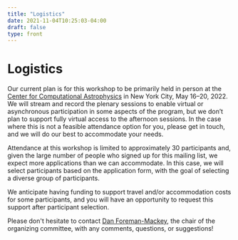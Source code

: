 ```yaml
---
title: "Logistics"
date: 2021-11-04T10:25:03-04:00
draft: false
type: front
---
```


# Logistics

Our current plan is for this workshop to be primarily held in person at the [Center for Computational Astrophysics](https://www.simonsfoundation.org/flatiron/center-for-computational-astrophysics) in New York City, May 16–20, 2022. We will stream and record the plenary sessions to enable virtual or asynchronous participation in some aspects of the program, but we don’t plan to support fully virtual access to the afternoon sessions. In the case where this is not a feasible attendance option for you, please get in touch, and we will do our best to accommodate your needs.

Attendance at this workshop is limited to approximately 30 participants and, given the large number of people who signed up for this mailing list, we expect more applications than we can accommodate. In this case, we will select participants based on the application form, with the goal of selecting a diverse group of participants.

We anticipate having funding to support travel and/or accommodation costs for some participants, and you will have an opportunity to request this support after participant selection.

Please don't hesitate to contact [Dan Foreman-Mackey](mailto:dforeman-mackey@flatironinstitute.org), the chair of the organizing committee, with any comments, questions, or suggestions!
